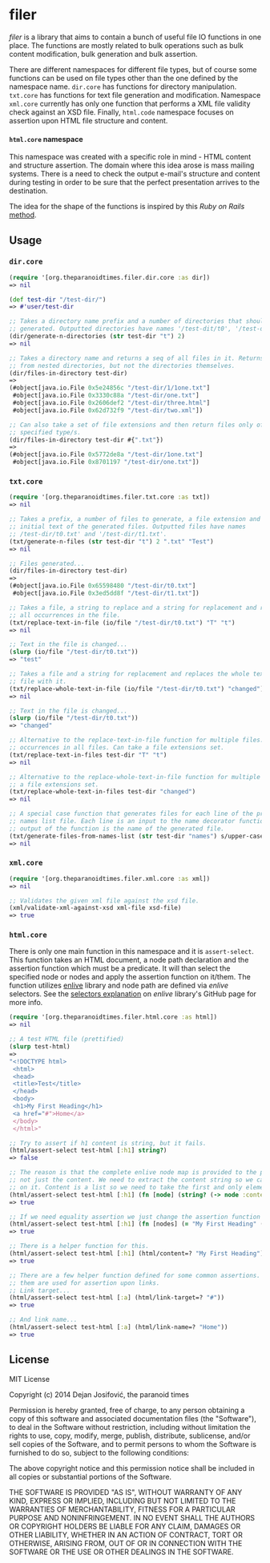 # filer

*filer* is a library that aims to contain a bunch of useful file IO functions in
one place. The functions are mostly related to bulk operations such as bulk
content modification, bulk generation and bulk assertion.

There are different namespaces for different file types, but of course some
functions can be used on file types other than the one defined by the namespace
name. `dir.core` has functions for directory manipulation. `txt.core` has
functions for text file generation and modification. Namespace `xml.core`
currently has only one function that performs a XML file validity check against
an XSD file. Finally, `html.code` namespace focuses on assertion upon HTML file
structure and content.

#### `html.core` namespace

This namespace was created with a specific role in mind - HTML content and
structure assertion. The domain where this idea arose is mass mailing systems.
There is a need to check the output e-mail's structure and content during
testing in order to be sure that the perfect presentation arrives to the
destination.

The idea for the shape of the functions is inspired by this *Ruby on Rails*
[method](https://apidock.com/rails/ActionDispatch/Assertions/SelectorAssertions/assert_select).

## Usage

### `dir.core`

```clojure
(require '[org.theparanoidtimes.filer.dir.core :as dir])
=> nil

(def test-dir "/test-dir/")
=> #'user/test-dir

;; Takes a directory name prefix and a number of directories that should be
;; generated. Outputted directories have names '/test-dit/t0', '/test-dit/t1'.
(dir/generate-n-directories (str test-dir "t") 2)
=> nil

;; Takes a directory name and returns a seq of all files in it. Returns files
;; from nested directories, but not the directories themselves.
(dir/files-in-directory test-dir)
=>
(#object[java.io.File 0x5e24856c "/test-dir/1/1one.txt"]
 #object[java.io.File 0x3330c88a "/test-dir/one.txt"]
 #object[java.io.File 0x2606def2 "/test-dir/three.html"]
 #object[java.io.File 0x62d732f9 "/test-dir/two.xml"])

;; Can also take a set of file extensions and then return files only of the
;; specified type/s.
(dir/files-in-directory test-dir #{".txt"})
=>
(#object[java.io.File 0x5772de8a "/test-dir/1one.txt"]
 #object[java.io.File 0x8701197 "/test-dir/one.txt"])
```

### `txt.core`

```clojure
(require '[org.theparanoidtimes.filer.txt.core :as txt])
=> nil

;; Takes a prefix, a number of files to generate, a file extension and the
;; initial text of the generated files. Outputted files have names
;; /test-dir/t0.txt' and '/test-dir/t1.txt'.
(txt/generate-n-files (str test-dir "t") 2 ".txt" "Test")
=> nil

;; Files generated...
(dir/files-in-directory test-dir)
=>
(#object[java.io.File 0x65598480 "/test-dir/t0.txt"]
 #object[java.io.File 0x3ed5dd8f "/test-dir/t1.txt"])

;; Takes a file, a string to replace and a string for replacement and replaces
;; all occurrences in the file.
(txt/replace-text-in-file (io/file "/test-dir/t0.txt") "T" "t")
=> nil

;; Text in the file is changed...
(slurp (io/file "/test-dir/t0.txt"))
=> "test"

;; Takes a file and a string for replacement and replaces the whole text in the
;; file with it.
(txt/replace-whole-text-in-file (io/file "/test-dir/t0.txt") "changed")
=> nil

;; Text in the file is changed...
(slurp (io/file "/test-dir/t0.txt"))
=> "changed"

;; Alternative to the replace-text-in-file function for multiple files. Replaces all
;; occurrences in all files. Can take a file extensions set.
(txt/replace-text-in-files test-dir "T" "t")
=> nil

;; Alternative to the replace-whole-text-in-file function for multiple files. Can take
;; a file extensions set.
(txt/replace-whole-text-in-files test-dir "changed")
=> nil

;; A special case function that generates files for each line of the provided
;; names list file. Each line is an input to the name decorator function. The
;; output of the function is the name of the generated file.
(txt/generate-files-from-names-list (str test-dir "names") s/upper-case "Test")
=> nil
```

### `xml.core`

```clojure
(require '[org.theparanoidtimes.filer.xml.core :as xml])
=> nil

;; Validates the given xml file against the xsd file.
(xml/validate-xml-against-xsd xml-file xsd-file)
=> true
```

### `html.core`

There is only one main function in this namespace and it is `assert-select`. This
function takes an HTML document, a node path declaration and the assertion
function which must be a predicate. It will than select the specified node or
nodes and apply the assertion function on it/them. The function utilizes
[enlive](https://github.com/cgrand/enlive) library and node path are defined
via *enlive* selectors. See the
[selectors explanation](https://github.com/cgrand/enlive#selectors)
on *enlive* library's GitHub page for more info.

```clojure
(require '[org.theparanoidtimes.filer.html.core :as html])
=> nil

;; A test HTML file (prettified)
(slurp test-html)
=>
"<!DOCTYPE html>
 <html>
 <head>
 <title>Test</title>
 </head>
 <body>
 <h1>My First Heading</h1>
 <a href="#">Home</a>
 </body>
 </html>"

;; Try to assert if h1 content is string, but it fails.
(html/assert-select test-html [:h1] string?)
=> false

;; The reason is that the complete enlive node map is provided to the predicate
;; not just the content. We need to extract the content string so we can assert
;; on it. Content is a list so we need to take the first and only element from it.
(html/assert-select test-html [:h1] (fn [node] (string? (-> node :content first))))
=> true

;; If we need equality assertion we just change the assertion function
(html/assert-select test-html [:h1] (fn [nodes] (= "My First Heading" (-> nodes :content first))))
=> true

;; There is a helper function for this.
(html/assert-select test-html [:h1] (html/content=? "My First Heading"))
=> true

;; There are a few helper function defined for some common assertions. Two of
;; them are used for assertion upon links.
;; Link target...
(html/assert-select test-html [:a] (html/link-target=? "#"))
=> true

;; And link name...
(html/assert-select test-html [:a] (html/link-name=? "Home"))
=> true
```

## License

MIT License

Copyright (c) 2014 Dejan Josifović, the paranoid times

Permission is hereby granted, free of charge, to any person obtaining a copy
of this software and associated documentation files (the "Software"), to deal
in the Software without restriction, including without limitation the rights
to use, copy, modify, merge, publish, distribute, sublicense, and/or sell
copies of the Software, and to permit persons to whom the Software is
furnished to do so, subject to the following conditions:

The above copyright notice and this permission notice shall be included in all
copies or substantial portions of the Software.

THE SOFTWARE IS PROVIDED "AS IS", WITHOUT WARRANTY OF ANY KIND, EXPRESS OR
IMPLIED, INCLUDING BUT NOT LIMITED TO THE WARRANTIES OF MERCHANTABILITY,
FITNESS FOR A PARTICULAR PURPOSE AND NONINFRINGEMENT. IN NO EVENT SHALL THE
AUTHORS OR COPYRIGHT HOLDERS BE LIABLE FOR ANY CLAIM, DAMAGES OR OTHER
LIABILITY, WHETHER IN AN ACTION OF CONTRACT, TORT OR OTHERWISE, ARISING FROM,
OUT OF OR IN CONNECTION WITH THE SOFTWARE OR THE USE OR OTHER DEALINGS IN THE
SOFTWARE.
